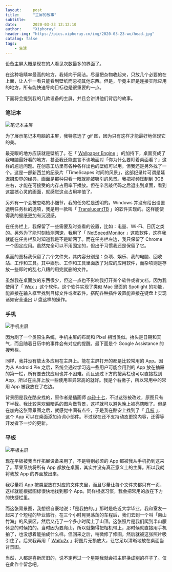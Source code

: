 ```yaml
---
layout:     post
title:      "主屏的故事"
subtitle:   
date:       2020-03-23 12:12:10
author:     "Xiphoray"
header-img: "https://pics.xiphoray.cn/img/2020-03-23-wo/head.jpg"
catalog: false
tags:     
    - 生活
---
```




设备主屏大概是现在的人看见次数最多的界面了。

在这种吸睛率最高的地方，我倾向于简洁。尽量把杂物收起来，只放几个必要的在上面，让人乍一看只能看到壁纸而忽视其他东西。但是，毕竟主屏是连接实际应用的地方，所有能快速导向目标也是很重要的一点。

下面将会提到我的几款设备的主屏，并且会讲讲他们背后的故事。



### 笔记本

![笔记本主屏](https://pics.xiphoray.cn/img/2020-03-23-wo/pc.gif "笔记本主屏")

为了展示笔记本电脑的主屏，我特意选了 gif 图，因为只有这样才能最好地体现它的美。

最亮眼的地方应该就是壁纸了。在「 [Wallpaper Engine](https://store.steampowered.com/app/431960/Wallpaper_Engine/) 」的加持下，桌面变成了我电脑最好看的地方，甚至我还能直言不讳地面对「你为什么要盯着桌面看？」这样的尴尬问题。在创意工坊里有各种各样出色的壁纸可以用，但我还是另外找了一个。这是一部新西兰的纪录片「TimeScapes 时间的风景」，这部纪录片可谓是延迟摄影界的经典，画面是那种只看一眼就能被吸引的风景。我把视频压制到 3GB 左右，才能在可接受的内存占用率下播放。但在辛苦敲代码之后退出到桌面，看到这震撼心灵的画面，就感觉这点占用率值了。

另外有一个会被忽略的小细节，我的任务栏是透明的。Windows 并没有给出设置透明任务栏的选项，我是用一款叫「 [TranslucentTB](https://www.microsoft.com/en-us/p/translucenttb-汉化-by-tpxxn/9n5w18jc9bg2) 」的软件实现的。这样能使得我的壁纸更加有沉浸感。

在任务栏上，我保留了一些需要及时查看的设置，比如：电量、Wi-Fi、日历之类的。另外为了能时刻检测网速，我用了「 [NetSpeedMonitor](https://netspeedmonitor64.en.softonic.com/) 」这款软件，这样我就能在任务栏及时知道我是不是断网了。而在任务栏左边，我只保留了 Chrome 一个固定应用。虽然完全可以不用固定的，但出于习惯我还是保留了它。

桌面的图标我保留了六个文件夹，其内容分别是：杂项、娱乐、我的电脑、回收站、工作和工具。其中娱乐、工作和工具里面放了对应的应用软件，而杂项则是存放一些即时的乱七八糟的用完就删的文件。

虽然我在桌面放的东西很少，但这一点也不影响我打开某个软件或者文档，因为我使用了「 [Wox](http://www.wox.one/) 」这个软件。这个软件实现了类似 Mac 里面的 Spotlight 的功能，能直接在输入框里找到目标文件或者软件。搭配各种插件设置能直接在键盘上实现诸如安全退出 U 盘这样的操作。



### 手机

![手机主屏](https://pics.xiphoray.cn/img/2020-03-23-wo/phone.jpg "手机主屏")

因为刷了一个类原生系统，手机主屏的布局和 Pixel 相当类似。抬头是日期和天气，而且随着日历中的事件会有对应的提醒。最下面是个 Google Assistance 的搜索栏。

同样，我并没有放太多应用在主屏上。能在主屏打开的都是比较常用的 App。因为从 Android Pie 之后，系统会通过学习选一些用户可能会用到的 App 放在抽屉的第一栏，所有要去找应用也并不困难。而且通过下方的搜索栏也可以直接找到 App，所以在主屏上放一些使用率异常高的就好。我是个右撇子，所以常用中的常用 App 被我放在了右边。

 背景图是我在酷安找的，原作者是插画师 [@孙十七](weibo.com/voider)，不过这张被改过，原图只有下半截。我比较喜欢偏暗系的图片做背景，这样就可以避免晚上被亮瞎眼了。但是在加完这张背景图之后，就感觉中间有点空，于是我在酷安上找到了「 [几枝](https://www.coolapk.com/apk/com.hugo.jizhi) 」，这个 App 可以在桌面添加诗词小部件。不过现在还不支持动态更换内容，还得等开发者下一步的更新。



### 平板

![平板主屏](https://pics.xiphoray.cn/img/2020-03-23-wo/pad.jpg "平板主屏")

现在平板被我当作拓展设备来用了，不是特别必须的 App 都被我从手机扔到这来了。苹果系统将所有 App 都放在桌面，其实并没有真正意义上的主屏。所以我就将我放 App 的界面放出来。

我尽量将 App 按类型放在对应的文件夹里，而且尽量让每个文件夹都只有一页，这样就能根据图标很快地找到那个 App。同样根据习惯，我会把常用的放在下方的快捷栏里。

而这张背景图，我想很自豪地说：「是我拍的。」那时是临近大学毕业，我和室友一起来了个短程的毕业旅行。在三个小时晃晃荡荡的车程后，我们去到一个叫「南山竹海」的风景区，然后又花了一个多小时爬上了山顶。这张照片是我们爬到半山腰休息的时候拍的。当时因为要爬山，所以就懒得把相机带上，那时候就直接用手机拍了，也没想着能拍成什么样。但回来之后，稍微修了修图，然后就被这张照片吸引住了。后来我再用「 [Waifu2x](https://github.com/AaronFeng753/Waifu2x-Extension-GUI) 」将图片无损放大，让它足以清晰地放在桌面当背景图。







当然，人都是喜新厌旧的，说不定再过一个星期我就会把主屏换成别的样子了。仅在此作个留念吧。





